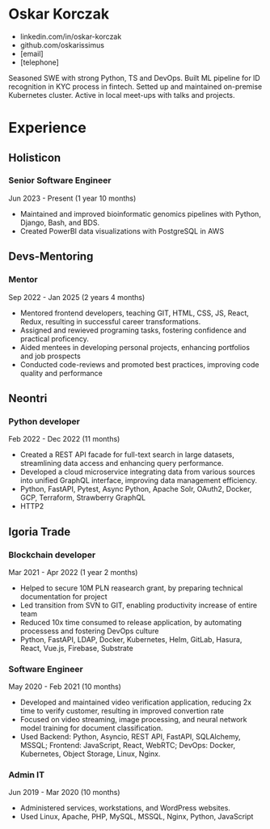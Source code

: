 # Oskar Korczak
- linkedin.com/in/oskar-korczak
- github.com/oskarissimus
- [email]
- [telephone]

Seasoned SWE with strong Python, TS and DevOps. Built ML pipeline for ID recognition in KYC process in fintech. Setted up and maintained on-premise Kubernetes cluster. Active in local meet-ups with talks and projects.

# Experience
## Holisticon
### Senior Software Engineer
Jun 2023 - Present (1 year 10 months)
- Maintained and improved bioinformatic genomics pipelines with Python, Django, Bash, and BDS.
- Created PowerBI data visualizations with PostgreSQL in AWS

## Devs-Mentoring
### Mentor
Sep 2022 - Jan 2025 (2 years 4 months)
- Mentored frontend developers, teaching GIT, HTML, CSS, JS, React, Redux, resulting in successful career transformations.
- Assigned and rewieved programing tasks, fostering confidence and practical proficency.
- Aided mentees in developing personal projects, enhancing portfolios and job prospects
- Conducted code-reviews and promoted best practices, improving code quality and performance

## Neontri
### Python developer
Feb 2022 - Dec 2022 (11 months)
- Created a REST API facade for full-text search in large datasets, streamlining data access and enhancing query performance.
- Developed a cloud microservice integrating data from various sources into unified GraphQL interface, improving data management efficiency.
- Python, FastAPI, Pytest, Async Python, Apache Solr, OAuth2, Docker, GCP, Terraform, Strawberry GraphQL
- HTTP2

## Igoria Trade
### Blockchain developer
Mar 2021 - Apr 2022 (1 year 2 months)
- Helped to secure 10M PLN reasearch grant, by preparing technical documentation for project
- Led transition from SVN to GIT, enabling productivity increase of entire team
- Reduced 10x time consumed to release application, by automating processess and fostering DevOps culture
- Python, FastAPI, LDAP, Docker, Kubernetes, Helm, GitLab, Hasura, React, Vue.js, Firebase, Substrate

### Software Engineer
May 2020 - Feb 2021 (10 months)
- Developed and maintained video verification application, reducing 2x time to verify customer, resulting in improved convertion rate
- Focused on video streaming, image processing, and neural network model training for document classification.
- Used Backend: Python, Asyncio, REST API, FastAPI, SQLAlchemy, MSSQL; Frontend: JavaScript, React, WebRTC; DevOps: Docker, Kubernetes, Object Storage, Linux, Nginx.

### Admin IT
Jun 2019 - Mar 2020 (10 months)
- Administered services, workstations, and WordPress websites.
- Used Linux, Apache, PHP, MySQL, MSSQL, Nginx, Python, JavaScript

